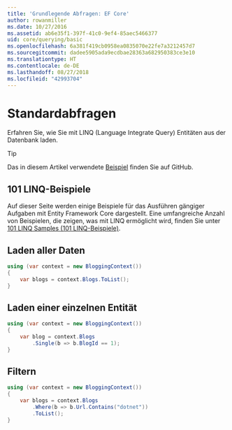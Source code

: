 ```yaml
---
title: 'Grundlegende Abfragen: EF Core'
author: rowanmiller
ms.date: 10/27/2016
ms.assetid: ab6e35f1-397f-41c0-9ef4-85aec5466377
uid: core/querying/basic
ms.openlocfilehash: 6a381f419cb0958ea0835070e22fe7a3212457d7
ms.sourcegitcommit: dadee5905ada9ecdbae28363a682950383ce3e10
ms.translationtype: HT
ms.contentlocale: de-DE
ms.lasthandoff: 08/27/2018
ms.locfileid: "42993704"
---
```

# <a name="basic-queries"></a>Standardabfragen

Erfahren Sie, wie Sie mit LINQ (Language Integrate Query) Entitäten aus der Datenbank laden.

> [!TIP]  
> Das in diesem Artikel verwendete [Beispiel](https://github.com/aspnet/EntityFramework.Docs/tree/master/samples/core/Querying) finden Sie auf GitHub.

## <a name="101-linq-samples"></a>101 LINQ-Beispiele

Auf dieser Seite werden einige Beispiele für das Ausführen gängiger Aufgaben mit Entity Framework Core dargestellt. Eine umfangreiche Anzahl von Beispielen, die zeigen, was mit LINQ ermöglicht wird, finden Sie unter [101 LINQ Samples (101 LINQ-Beispiele)](https://code.msdn.microsoft.com/101-LINQ-Samples-3fb9811b).

## <a name="loading-all-data"></a>Laden aller Daten

<!-- [!code-csharp[Main](samples/core/Querying/Querying/Basics/Sample.cs)] -->
``` csharp
using (var context = new BloggingContext())
{
    var blogs = context.Blogs.ToList();
}
```

## <a name="loading-a-single-entity"></a>Laden einer einzelnen Entität

<!-- [!code-csharp[Main](samples/core/Querying/Querying/Basics/Sample.cs)] -->
``` csharp
using (var context = new BloggingContext())
{
    var blog = context.Blogs
        .Single(b => b.BlogId == 1);
}
```

## <a name="filtering"></a>Filtern

<!-- [!code-csharp[Main](samples/core/Querying/Querying/Basics/Sample.cs)] -->
``` csharp
using (var context = new BloggingContext())
{
    var blogs = context.Blogs
        .Where(b => b.Url.Contains("dotnet"))
        .ToList();
}
```

